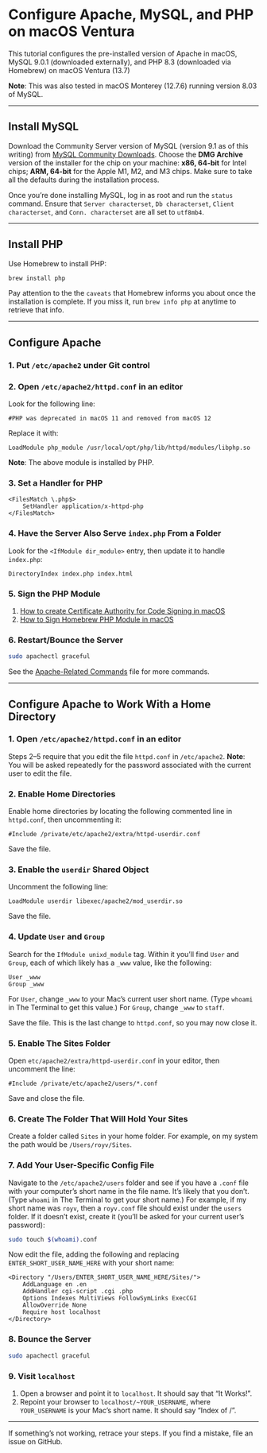 # Configure Apache, MySQL, and PHP on macOS Ventura

This tutorial configures the pre-installed version of Apache in macOS, MySQL 9.0.1 (downloaded externally), and PHP 8.3 (downloaded via Homebrew) on macOS Ventura (13.7)

**Note**: This was also tested in macOS Monterey (12.7.6) running version 8.03 of MySQL.

---

## Install MySQL

Download the Community Server version of MySQL (version 9.1 as of this writing) from [MySQL Community Downloads](https://dev.mysql.com/downloads/mysql/). Choose the **DMG Archive** version of the installer for the chip on your machine: **x86, 64-bit** for Intel chips; **ARM, 64-bit** for the Apple M1, M2, and M3 chips. Make sure to take all the defaults during the installation process.

Once you’re done installing MySQL, log in as root and run the `status` command. Ensure that `Server characterset`, `Db characterset`, `Client characterset`, and `Conn. characterset` are all set to `utf8mb4`.

---

## Install PHP

Use Homebrew to install PHP:

```bash
brew install php
```

Pay attention to the the `caveats` that Homebrew informs you about once the installation is complete. If you miss it, run `brew info php` at anytime to retrieve that info.

---

## Configure Apache

### 1. Put `/etc/apache2` under Git control

### 2. Open `/etc/apache2/httpd.conf` in an editor

Look for the following line:

```apacheconf
#PHP was deprecated in macOS 11 and removed from macOS 12
```

Replace it with:

```apacheconf
LoadModule php_module /usr/local/opt/php/lib/httpd/modules/libphp.so
```

**Note**: The above module is installed by PHP.

### 3. Set a Handler for PHP

```apacheconf
<FilesMatch \.php$>
    SetHandler application/x-httpd-php
</FilesMatch>
```

### 4. Have the Server Also Serve `index.php` From a Folder

Look for the `<IfModule dir_module>` entry, then update it to handle `index.php`:

```apacheconf
DirectoryIndex index.php index.html
```

### 5. Sign the PHP Module

1. [How to create Certificate Authority for Code Signing in macOS](https://www.simplified.guide/macos/keychain-ca-code-signing-create)
2. [How to Sign Homebrew PHP Module in macOS](https://www.simplified.guide/macos/apache-php-homebrew-codesign)

### 6. Restart/Bounce the Server

```bash
sudo apachectl graceful
```

See the [Apache-Related Commands](some-apache-commands.md) file for more commands.

---

## Configure Apache to Work With a Home Directory

### 1. Open `/etc/apache2/httpd.conf` in an editor

Steps 2–5 require that you edit the file `httpd.conf` in `/etc/apache2`. **Note**: You will be asked repeatedly for the password associated with the current user to edit the file.

### 2. Enable Home Directories

Enable home directories by locating the following commented line in
`httpd.conf`, then uncommenting it:

```apacheconf
#Include /private/etc/apache2/extra/httpd-userdir.conf
```

Save the file.

### 3. Enable the `userdir` Shared Object

Uncomment the following line:

```apacheconf
LoadModule userdir libexec/apache2/mod_userdir.so
```

Save the file.

### 4. Update `User` and `Group`

Search for the `IfModule unixd_module` tag. Within it you’ll find `User` and `Group`, each of which likely has a `_www` value, like the following:

```apacheconf
User _www
Group _www
```

For `User`, change `_www` to your Mac’s current user short name. (Type `whoami` in The Terminal to get this value.) For `Group`, change `_www` to `staff`.

Save the file. This is the last change to `httpd.conf`, so you may now close it.

### 5. Enable The Sites Folder

Open `etc/apache2/extra/httpd-userdir.conf` in your editor, then uncomment the
line:

```apacheconf
#Include /private/etc/apache2/users/*.conf
```

Save and close the file.

### 6. Create The Folder That Will Hold Your Sites

Create a folder called `Sites` in your home folder. For example, on my system
the path would be `/Users/royv/Sites`.

### 7. Add Your User-Specific Config File

Navigate to the `/etc/apache2/users` folder and see if you have a `.conf` file with your computer’s short name in the file name. It’s likely that you don’t. (Type `whoami` in The Terminal to get your short name.) For example, if my short name was `royv`, then a `royv.conf` file should exist under the `users` folder. If it doesn’t exist, create it (you’ll be asked for your current user’s password):

```bash
sudo touch $(whoami).conf
```

Now edit the file, adding the following and replacing `ENTER_SHORT_USER_NAME_HERE` with your short name:

```apacheconf
<Directory "/Users/ENTER_SHORT_USER_NAME_HERE/Sites/"> 
    AddLanguage en .en
    AddHandler cgi-script .cgi .php
    Options Indexes MultiViews FollowSymLinks ExecCGI
    AllowOverride None
    Require host localhost
</Directory>
```

### 8. Bounce the Server

```bash
sudo apachectl graceful
```

### 9. Visit `localhost`

1. Open a browser and point it to `localhost`. It should say that “It Works!”.
2. Repoint your browser to `localhost/~YOUR_USERNAME`, where `YOUR_USERNAME` is your Mac’s short name. It should say “Index of /”.

---

If something’s not working, retrace your steps. If you find a mistake, file an issue on GitHub.
